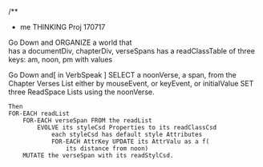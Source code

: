 /**
 *  me THINKING Proj  170717
 
Go Down and ORGANIZE a world that  
    has a documentDiv, chapterDiv, verseSpans 
    has a readClassTable 
        of three keys: am, noon, pm
        with values
    
Go Down and[ in VerbSpeak ]
    SELECT a noonVerse, a span, from the Chapter Verses List
         either by mouseEvent, or keyEvent, or initialValue 
    SET three ReadSpace Lists using the noonVerse.
    
    Then 
    FOR-EACH readList 
        FOR-EACH verseSpan FROM the readList
            EVOLVE its styleCsd Properties to its readClassCsd
                each styleCsd has default style Attributes
                FOR-EACH AttrKey UPDATE its AttrValu as a f(
                    its distance from noon) 
        MUTATE the verseSpan with its readStylCsd.

